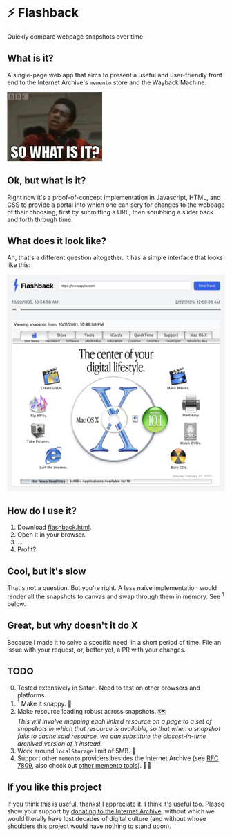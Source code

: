 # ⚡️ Flashback
Quickly compare webpage snapshots over time

## What is it?
A single-page web app that aims to present a useful and user-friendly front end to the Internet Archive's `memento` store and the Wayback Machine.

![](cat-red-dwarf.gif)

## Ok, but what is it?
Right now it's a proof-of-concept implementation in Javascript, HTML, and CSS to provide a portal into which one can scry for changes to the webpage of their choosing, first by submitting a URL, then scrubbing a slider back and forth through time.

## What does it look like?
Ah, that's a different question altogether. It has a simple interface that looks like this:

![Flashback UI](flashback.png)

## How do I use it?
 1. Download [flashback.html](flashback.html).
 2. Open it in your browser.
 3. ...
 4. Profit?

## Cool, but it's slow
That's not a question. But you're right. A less naïve implementation would render all the snapshots to canvas and swap through them in memory. See <sup>1</sup> below.

## Great, but why doesn't it do X
Because I made it to solve a specific need, in a short period of time. File an issue with your request, or, better yet, a PR with your changes.

## TODO
 0. Tested extensively in Safari. Need to test on other browsers and platforms.
 1. <sup>1</sup> Make it snappy. 🫡
 2. Make resource loading robust across snapshots. 🗺️<br /><em>This will involve mapping each linked resource on a page to a set of snapshots in which that resource is available, so that when a snapshot fails to cache said resource, we can substitute the closest-in-time archived version of it instead.</em>
 4. Work around `localStorage` limit of 5MB. 💾
 5. Support other `memento` providers besides the Internet Archive (see [RFC 7809](https://mementoweb.org/guide/rfc/), also check out [other memento tools](https://mementoweb.org/tools/)). 🧑‍💻

## If you like this project
If you think this is useful, thanks! I appreciate it. I think it's useful too. Please show your support by [donating to the Internet Archive](https://archive.org/donate), without which we would literally have lost decades of digital culture (and without whose shoulders this project would have nothing to stand upon).
